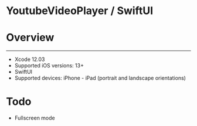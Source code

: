 # YoutubeVideoPlayer / SwiftUI

# Overview
***
+ Xcode 12.03
+ Supported iOS versions: 13+
+ SwiftUI
+ Supported devices: iPhone - iPad (portrait and landscape orientations)

# Todo
+ Fullscreen mode
